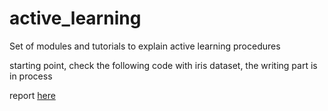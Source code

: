 # active_learning
Set of modules and tutorials to explain active learning procedures

starting point, check the following code with iris dataset, the writing part is in process

report [here](https://williamamartinez.github.io/active_learning/tutorial.html)
